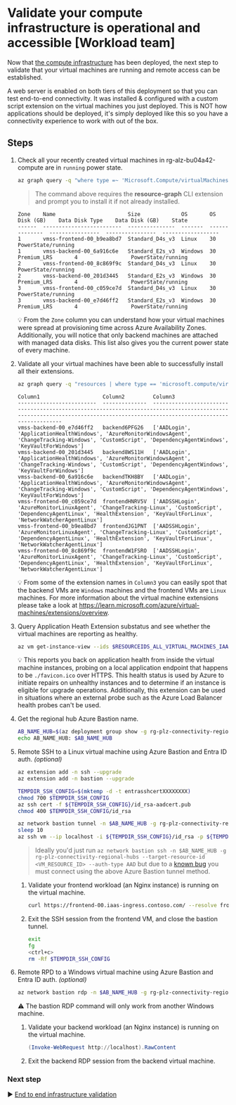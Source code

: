 # Validate your compute infrastructure is operational and accessible [Workload team]

Now that [the compute infrastructure](./07-compute-infra.md) has been deployed, the next step to validate that your virtual machines are running and remote access can be established.

A web server is enabled on both tiers of this deployment so that you can test end-to-end connectivity. It was installed & configured with a custom script extension on the virtual machines you just deployed. This is NOT how applications should be deployed, it's simply deployed like this so you have a connectivity experience to work with out of the box.

## Steps

1. Check all your recently created virtual machines in rg-alz-bu04a42-compute are in `running` power state.

   ```bash
   az graph query -q "where type =~ 'Microsoft.Compute/virtualMachines' and resourceGroup contains 'rg-alz-bu04a42-compute' | project ['Zone'] = tostring(zones[0]), ['Name'] = name, ['Size'] = tostring(properties.hardwareProfile.vmSize), ['OS'] = tostring(properties.storageProfile.osDisk.osType), ['OS Disk (GB)'] = properties.storageProfile.osDisk.diskSizeGB, ['Data Disk Type'] = tostring(properties.storageProfile.dataDisks[0].managedDisk.storageAccountType), ['Data Disk (GB)'] = tostring(properties.storageProfile.dataDisks[0].diskSizeGB), ['State'] = properties.extended.instanceView.powerState.code | sort by ['Zone'] asc, ['OS'] asc" --query 'data[]' -o table
   ````

   > The command above requires the **resource-graph** CLI extension and prompt you to install it if not already installed.

   ```output
   Zone    Name                       Size             OS       OS Disk (GB)    Data Disk Type    Data Disk (GB)    State
   ------  -------------------------  ---------------  -------  --------------  ----------------  ----------------  ------------------
   1       vmss-frontend-00_b9ea8bd7  Standard_D4s_v3  Linux    30                                                  PowerState/running
   1       vmss-backend-00_6a916c6e   Standard_E2s_v3  Windows  30              Premium_LRS       4                 PowerState/running
   2       vmss-frontend-00_8c869f9c  Standard_D4s_v3  Linux    30                                                  PowerState/running
   2       vmss-backend-00_201d3445   Standard_E2s_v3  Windows  30              Premium_LRS       4                 PowerState/running
   3       vmss-frontend-00_c059ce7d  Standard_D4s_v3  Linux    30                                                  PowerState/running
   3       vmss-backend-00_e7d46ff2   Standard_E2s_v3  Windows  30              Premium_LRS       4                 PowerState/running
   ```

   :bulb: From the `Zone` column you can understand how your virtual machines were spread at provisioning time across Azure Availability Zones. Additionally, you will notice that only backend machines are attached with managed data disks. This list also gives you the current power state of every machine.

1. Validate all your virtual machines have been able to successfully install all their extensions.

   ```bash
   az graph query -q "resources | where type == 'microsoft.compute/virtualmachines' and resourceGroup contains 'rg-alz-bu04a42-compute' | extend JoinID = toupper(id), ComputerName = tostring(properties.osProfile.computerName), VMName = name | join kind=leftouter( resources | where type == 'microsoft.compute/virtualmachines/extensions' | extend VMId = toupper(substring(id, 0, indexof(id, '/extensions'))), ExtensionName = name ) on \$left.JoinID == \$right.VMId | order by ExtensionName asc | summarize Extensions = make_list(ExtensionName) by VMName, ComputerName | order by tolower(ComputerName) asc" --query 'data[].[VMName, ComputerName, Extensions]' -o table
   ```

   ```output
   Column1                    Column2         Column3
   -------------------------  --------------  ----------------------------------------------------------------------------------------------------------------------------------------------------------------------------
   vmss-backend-00_e7d46ff2   backend6PFG26   ['AADLogin', 'ApplicationHealthWindows', 'AzureMonitorWindowsAgent', 'ChangeTracking-Windows', 'CustomScript', 'DependencyAgentWindows', 'KeyVaultForWindows']
   vmss-backend-00_201d3445   backend8WS11H   ['AADLogin', 'ApplicationHealthWindows', 'AzureMonitorWindowsAgent', 'ChangeTracking-Windows', 'CustomScript', 'DependencyAgentWindows', 'KeyVaultForWindows']
   vmss-backend-00_6a916c6e   backendTKH8BY   ['AADLogin', 'ApplicationHealthWindows', 'AzureMonitorWindowsAgent', 'ChangeTracking-Windows', 'CustomScript', 'DependencyAgentWindows', 'KeyVaultForWindows']
   vmss-frontend-00_c059ce7d  frontendHNRV5V  ['AADSSHLogin', 'AzureMonitorLinuxAgent', 'ChangeTracking-Linux', 'CustomScript', 'DependencyAgentLinux', 'HealthExtension', 'KeyVaultForLinux', 'NetworkWatcherAgentLinux']
   vmss-frontend-00_b9ea8bd7  frontendJG1PNT  ['AADSSHLogin', 'AzureMonitorLinuxAgent', 'ChangeTracking-Linux', 'CustomScript', 'DependencyAgentLinux', 'HealthExtension', 'KeyVaultForLinux', 'NetworkWatcherAgentLinux']
   vmss-frontend-00_8c869f9c  frontendW1FSRO  ['AADSSHLogin', 'AzureMonitorLinuxAgent', 'ChangeTracking-Linux', 'CustomScript', 'DependencyAgentLinux', 'HealthExtension', 'KeyVaultForLinux', 'NetworkWatcherAgentLinux']
   ```

   :bulb: From some of the extension names in `Column3` you can easily spot that the backend VMs are `Windows` machines and the frontend VMs are `Linux` machines. For more information about the virtual machine extensions please take a look at <https://learn.microsoft.com/azure/virtual-machines/extensions/overview>.

1. Query Application Heath Extension substatus and see whether the virtual machines are reporting as healthy.

   ```bash
   az vm get-instance-view --ids $RESOURCEIDS_ALL_VIRTUAL_MACHINES_IAAS_BASELINE --query "[*].[name, instanceView.extensions[?name=='HealthExtension'||name=='ApplicationHealthWindows'].substatuses[].message]"
   ```

   :bulb: This reports you back on application health from inside the virtual machine instances, probing on a local application endpoint that happens to be `./favicon.ico` over HTTPS. This health status is used by Azure to initiate repairs on unhealthy instances and to determine if an instance is eligible for upgrade operations. Additionally, this extension can be used in situations where an external probe such as the Azure Load Balancer health probes can't be used.

1. Get the regional hub Azure Bastion name.

   ```bash
   AB_NAME_HUB=$(az deployment group show -g rg-plz-connectivity-regional-hubs -n hub-default --query properties.outputs.regionalBastionHostName.value -o tsv)
   echo AB_NAME_HUB: $AB_NAME_HUB
   ```

1. Remote SSH to a Linux virtual machine using Azure Bastion and Entra ID auth. _(optional)_

   ```bash
   az extension add -n ssh --upgrade
   az extension add -n bastion --upgrade

   TEMPDIR_SSH_CONFIG=$(mktemp -d -t entrasshcertXXXXXXXX)
   chmod 700 $TEMPDIR_SSH_CONFIG
   az ssh cert -f ${TEMPDIR_SSH_CONFIG}/id_rsa-aadcert.pub
   chmod 400 $TEMPDIR_SSH_CONFIG/id_rsa
   
   az network bastion tunnel -n $AB_NAME_HUB -g rg-plz-connectivity-regional-hubs --port 4222 --resource-port 22 --target-resource-id $(az vm list --vmss $RESOURCEID_VMSS_FRONTEND_IAAS_BASELINE --query '[0].id' -o tsv) &
   sleep 10
   az ssh vm --ip localhost -i ${TEMPDIR_SSH_CONFIG}/id_rsa -p ${TEMPDIR_SSH_CONFIG}/id_rsa.pub --port 4222
   ```

   > Ideally you'd just run `az network bastion ssh -n $AB_NAME_HUB -g rg-plz-connectivity-regional-hubs --target-resource-id <VM_RESOURCE_ID> --auth-type AAD` but due to a [known bug](https://github.com/Azure/azure-cli-extensions/issues/6408) you must connect using the above Azure Bastion tunnel method.

   1. Validate your frontend workload (an Nginx instance) is running on the virtual machine.

      ```bash
      curl https://frontend-00.iaas-ingress.contoso.com/ --resolve frontend-00.iaas-ingress.contoso.com:443:127.0.0.1 -k
      ```

   1. Exit the SSH session from the frontend VM, and close the bastion tunnel.

      ```bash
      exit
      fg
      <ctrl+c>
      rm -Rf $TEMPDIR_SSH_CONFIG
      ```

1. Remote RPD to a Windows virtual machine using Azure Bastion and Entra ID auth. _(optional)_

   ```bash
   az network bastion rdp -n $AB_NAME_HUB -g rg-plz-connectivity-regional-hubs --target-resource-id $(az vm list --vmss $RESOURCEID_VMSS_BACKEND_IAAS_BASELINE --query '[0].id' -o tsv)
   ```

   :warning: The bastion RDP command will only work from another Windows machine.

   1. Validate your backend workload (an Nginx instance) is running on the virtual machine.

      ```powershell
      (Invoke-WebRequest http://localhost).RawContent
      ```

   1. Exit the backend RDP session from the backend virtual machine.

### Next step

:arrow_forward: [End to end infrastructure validation](./09-validation.md)
